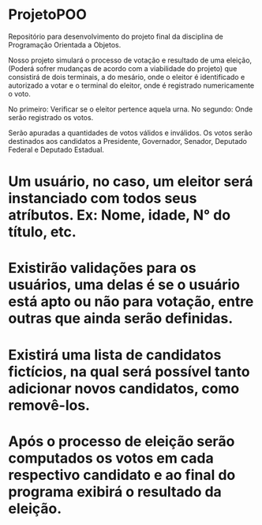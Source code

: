 # ProjetoPOO

Repositório para desenvolvimento do projeto final da disciplina de Programação Orientada a Objetos.

Nosso projeto simulará o processo de votação e resultado de uma eleição,(Poderá sofrer mudanças de acordo com a viabilidade do projeto)
que consistirá de dois terminais, a do mesário, onde o eleitor é identificado e autorizado a votar e o terminal do eleitor, onde é registrado numericamente o voto.

No primeiro: Verificar se o eleitor pertence aquela urna.
No segundo: Onde serão registrado os votos.

Serão apuradas a quantidades de votos válidos e inválidos. Os votos serão destinados aos candidatos a Presidente, Governador, Senador, Deputado Federal e Deputado Estadual.

# Um usuário, no caso, um eleitor será instanciado com todos seus atríbutos. Ex: Nome, idade, N° do título, etc.
# Existirão validações para os usuários, uma delas é se o usuário está apto ou não para votação, entre outras que ainda serão definidas.
# Existirá uma lista de candidatos fictícios, na qual será possível tanto adicionar novos candidatos, como removê-los.
# Após o processo de eleição serão computados os votos em cada respectivo candidato e ao final do programa exibirá o resultado da eleição.



